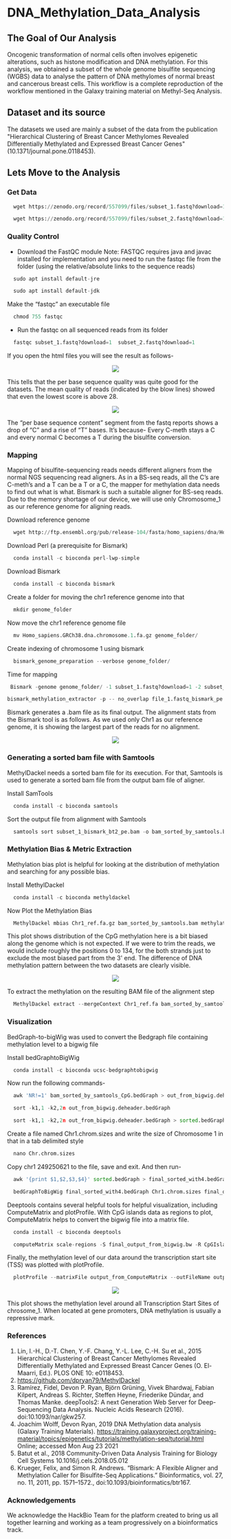 # DNA_Methylation_Data_Analysis
## **The Goal of Our Analysis**

Oncogenic transformation of normal cells often involves epigenetic alterations, such as histone modification and DNA methylation. For this analysis, we obtained a subset of the whole genome bisulfite sequencing (WGBS) data to analyse the pattern of DNA methylomes of normal breast and cancerous breast cells. 
This workflow is a complete reproduction of the workflow mentioned in the Galaxy training material on Methyl-Seq Analysis.

## Dataset and its source

The datasets we used are mainly a subset of the data from the publication "Hierarchical Clustering     of Breast Cancer Methylomes Revealed Differentially Methylated and Expressed Breast Cancer Genes" (10.1371/journal.pone.0118453). 

## **Lets Move to the Analysis**

### Get Data

````python
  wget https://zenodo.org/record/557099/files/subset_1.fastq?download=1
  ````
````python
  wget https://zenodo.org/record/557099/files/subset_2.fastq?download=1
  ````

### Quality Control

- Download the FastQC module
Note: FASTQC requires java and javac installed for implementation and you need to run the fastqc file from the folder (using the relative/absolute links to the sequence reads)<bR> 
```python
  sudo apt install default-jre
  ```
```python
  sudo apt install default-jdk
  ```
  Make the “fastqc” an executable file<bR>
```python 
  chmod 755 fastqc
  ```
- Run the fastqc on all sequenced reads from its folder<bR> 
```python 
  fastqc subset_1.fastq?download=1  subset_2.fastq?download=1
  ```
  
If you open the html files you will see the result as follows-

<p align="center"> <img src="images/FastQC.PNG">
    
This tells that the per base sequence quality was quite good for the datasets. The mean quality of reads (indicated by the blow lines) showed that even the lowest score is above 28.

<p align="center"> <img src="images/FastQC.PNG">

The “per base sequence content” segment from the fastq reports shows a drop of “C” and a rise of “T” bases. It’s because- Every C-meth stays a C and every normal C becomes a T during the bisulfite conversion.

### Mapping
Mapping of bisulfite-sequencing reads needs different aligners from the normal NGS sequencing read aligners. As in a BS-seq reads, all the C’s are C-meth’s and a T can be a T or a C, the mapper for methylation data needs to find out what is what. Bismark is such a suitable aligner for BS-seq reads.
Due to the memory shortage of our device, we will use only Chromosome_1 as our reference genome for aligning reads.
  
Download reference genome  

```python 
  wget http://ftp.ensembl.org/pub/release-104/fasta/homo_sapiens/dna/Homo_sapiens.GRCh38.dna.chromosome.1.fa.gz
  ```  
Download Perl (a prerequisite for Bismark) 
```python 
  conda install -c bioconda perl-lwp-simple
  ```  
Download Bismark 
```python 
  conda install -c bioconda bismark
  ```  
Create a folder for moving the chr1 reference genome into that 
```python 
  mkdir genome_folder
  ```  
 Now move the chr1 reference genome file 
```python 
  mv Homo_sapiens.GRCh38.dna.chromosome.1.fa.gz genome_folder/
  ```  
 Create indexing of chromosome 1 using bismark 
```python 
  bismark_genome_preparation --verbose genome_folder/
  ```  	
 Time for mapping 
 ```python 
  Bismark -genome genome_folder/ -1 subset_1.fastq?download=1 -2 subset_2.fastq?download=1
  ```  
  ```python 
  bismark_methylation_extractor -p -- no_overlap file_1.fastq_bismark_pe.bam
  ```  		
Bismark generates a .bam file as its final output. The alignment stats from the Bismark tool is as follows. As we used only Chr1 as our reference genome, it is showing the largest part of the reads for no alignment.

<p align="center"> <img src="images/FastQC.PNG">

### Generating a sorted bam file with Samtools

MethylDackel needs a sorted bam file for its execution. For that, Samtools is used to generate a sorted bam file from the output bam file of aligner.

Install SamTools  
```python 
  conda install -c bioconda samtools
  ```  
Sort the output file from alignment with Samtools 
```python 
  samtools sort subset_1_bismark_bt2_pe.bam -o bam_sorted_by_samtools.bam
  ```  
  
### Methylation Bias & Metric Extraction
  
Methylation bias plot is helpful for looking at the distribution of methylation and searching for any possible bias.

Install MethylDackel   
```python 
  conda install -c bioconda methyldackel
  ```  
Now Plot the Methylation Bias 
```python 
  MethylDackel mbias Chr1_ref.fa.gz bam_sorted_by_samtools.bam methylation_bias_by_methylDackel
  ```  
This plot shows distribution of the CpG methylation here is a bit biased along the genome which is not expected. If we were to trim the reads, we would include roughly the positions 0 to 134, for the both strands just to exclude the most biased part from the 3' end. The difference of DNA methylation pattern between the two datasets are clearly visible.

<p align="center"> <img src="images/FastQC.PNG">
  
To extract the methylation on the resulting BAM file of the alignment step 
```python 
  MethylDackel extract --mergeContext Chr1_ref.fa bam_sorted_by_samtools.bam
  ```  
### Visualization
  
BedGraph-to-bigWig was used to convert the Bedgraph file containing methylation level to a bigwig file

Install bedGraphtoBigWig 
```python 
  conda install -c bioconda ucsc-bedgraphtobigwig
  ```  
Now run the following commands-
```python 
  awk 'NR!=1' bam_sorted_by_samtools_CpG.bedGraph > out_from_bigwig.deheader.bedGraph
  ```  
```python 
  sort -k1,1 -k2,2n out_from_bigwig.deheader.bedGraph
  ```  
```python 
  sort -k1,1 -k2,2n out_from_bigwig.deheader.bedGraph > sorted.bedGraph
  ```  
Create a file named Chr1.chrom.sizes and write the size of Chromosome 1 in that in a tab delimited style
```python 
  nano Chr.chrom.sizes
  ```  
Copy chr1	249250621  to the file, save and exit. And then run-
  
```python 
  awk '{print $1,$2,$3,$4}' sorted.bedGraph > final_sorted_with4.bedGraph
  ```  
```python 
  bedGraphToBigWig final_sorted_with4.bedGraph Chr1.chrom.sizes final_output_from_bigwig.bw
  ```  
Deeptools contains several helpful tools for helpful visualization, including ComputeMatrix and plotProfile. With CpG islands data as regions to plot, ComputeMatrix helps to convert the bigwig file into a matrix file.

```python 
  conda install -c bioconda deeptools
  ```  
```python 
  computeMatrix scale-regions -S final_output_from_bigwig.bw -R CpGIslands.bed -b 1000 -out output_from_ComputeMatrix
  ```  
Finally, the methylation level of our data around the transcription start site (TSS) was plotted with plotProfile.
```python 
  plotProfile --matrixFile output_from_ComputeMatrix --outFileName output_from_plotProfile
  ```  
<p align="center"> <img src="images/FastQC.PNG">
  
This plot shows the methylation level around all Transcription Start Sites of chrosome_1. When located at gene promoters, DNA methylation is usually a repressive mark.

### References 
1. Lin, I.-H., D.-T. Chen, Y.-F. Chang, Y.-L. Lee, C.-H. Su et al., 2015 Hierarchical Clustering of Breast Cancer Methylomes Revealed Differentially Methylated and Expressed Breast Cancer Genes (O. El-Maarri, Ed.). PLOS ONE 10: e0118453.
2. https://github.com/dpryan79/MethylDackel
3. Ramírez, Fidel, Devon P. Ryan, Björn Grüning, Vivek Bhardwaj, Fabian Kilpert, Andreas S. Richter, Steffen Heyne, Friederike Dündar, and Thomas Manke. deepTools2: A next Generation Web Server for Deep-Sequencing Data Analysis. Nucleic Acids Research (2016). doi:10.1093/nar/gkw257.     
4. Joachim Wolff, Devon Ryan, 2019 DNA Methylation data analysis (Galaxy Training Materials). https://training.galaxyproject.org/training-material/topics/epigenetics/tutorials/methylation-seq/tutorial.html Online; accessed Mon Aug 23 2021
5. Batut et al., 2018 Community-Driven Data Analysis Training for Biology Cell Systems 10.1016/j.cels.2018.05.012
6. Krueger, Felix, and Simon R. Andrews. “Bismark: A Flexible Aligner and Methylation Caller for Bisulfite-Seq Applications.” Bioinformatics, vol. 27, no. 11, 2011, pp. 1571–1572., doi:10.1093/bioinformatics/btr167. 
  
### Acknowledgements
We acknowledge the HackBio Team for the platform created to bring us all together learning and working as a team progressively on a bioinformatics track.
